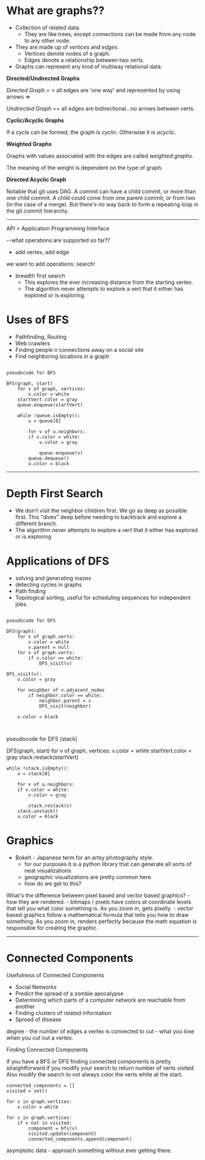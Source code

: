 # What are graphs??
* Collection of related data. 
    - They are like trees, except connections can be made from any node to any other node. 
* They are made up of _vertices_ and _edges_. 
    - Vertices denote nodes of a graph.
    - Edges denote a relationship between two verts.
* Graphs can represent any kind of multiway relational data.

**Directed/Undirected Graphs**

_Directed Graph_ = > all edges are 'one way' and represented by using arrows =>

_Undirected Graph_ == all edges are bidirectional...no arrows between verts.

**Cyclic/Acyclic Graphs**

If a cycle can be formed, the graph is _cyclic_. Otherwise it is _acyclic_.

**Weighted Graphs**

Graphs with values associated with the edges are called _weighted graphs_.

The meaning of the weight is dependent on the type of graph. 


**Directed Acyclic Graph**

Notable that git uses DAG. A commit can have a child commit, or more than one child commit. A child could come from one parent commit, or from two (in the case of a merge). But there's no way back to form a repeating loop in the git commit hierarchy.


--------
API = Application Programming Interface

--what operations are supported so far?? 
 - add vertex, add edge

we want to add operations: search!

- breadth first search
    * This explores the ever increasing distance from the starting vertex. 
    * The algorithm never attempts to explore a vert that it either has explored or is exploring.
    
# Uses of BFS
* Pathfinding, Routing
* Web crawlers
* Finding people n connections away on a social site
* Find neighboring locations in a graph

```

pseudocode for BFS

BFS(graph, start)
    for v of graph, vertices:
        v.color = white
    startVert.color = gray
    queue.enqueue(startVert)

    while !queue.isEmpty():
        u = queue[0]

        for v of u.neighbors:
        if v.color = white:
            v.color = gray

            queue.enqueue(v)
        queue.dequeue()
        u.color = black
```
---------
# Depth First Search
* We don't visit the neighbor children first. We go as deep as possible first. This "dives" deep before needing to backtrack and explore a different branch. 
* The algorithm never attempts to explore a vert that it either has explored or is exploring

# Applications of DFS
* solving and generating mazes
* detecting cycles in graphs
* Path finding
* Topological sorting, useful for scheduling sequences for independent jobs.

```

pseudocode for DFS

DFS(graph):
    for v of graph.verts:
        v.color = white
        v.parent = null
    for v of graph.verts:
        if v.color == white:
            DFS_visit(v)

DFS_visit(v):
    v.color = gray

    for neighbor of v.adjacent_nodes
        if neighbor.color == white:
            neighbor.parent = v
            DFS_visit(neighbor)

    v.color = black 


```

```
```

pseudocode for DFS (stack)

DFS(graph, start)
    for v of graph, vertices:
        v.color = white
    startVert.color = gray
    stack.restack(startVert)

    while !stack.isEmpty():
        u = stack[0]

        for v of u.neighbors:
        if v.color = white:
            v.color = gray

            stack.restack(v)
        stack.unstack()
        u.color = black

# Graphics
* Bokeh - Japanese term for an artsy photography style.
    - for our purposes it is a python library that can generate all sorts of neat visualizations 
    - geographic visualizations are pretty common here. 
    - how do we get to this?

What's the difference between pixel based and vector based graphics?    - how they are rendered. 
    - bitmaps / pixels have colors at coordinate levels that tell you what color something is. As you zoom in, gets pixelly. 
    - vector based graphics follow a mathematical formula that tells you how to draw something. As you zoom in, renders perfectly because the math equation is responsible for creating the graphic. 

----------

# Connected Components

Usefulness of Connected Components
* Social Networks
* Predict the spread of a zombie apocalypse
* Determining which parts of a computer network are reachable from another
* Finding clusters of related information
* Spread of disease

degree - the number of edges a vertex is connected to
cut - what you lose when you cut out a vertex. 

Finding Connected Components

If you have a BFS or DFS finding connected components is pretty straightforward if you modify your search to return number of verts visited. Also modify the search to not always color the verts white at the start. 

```
connected_components = []
visited = set()

for v in graph.vertices:
    v.color = white

for v in graph.vertices:
    if v not in visited:
        component = bfs(v)
        visited.update(component)
        connected_components.append(component)

```

asymptotic data - approach something without ever getting there. 